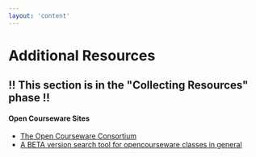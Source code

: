 ```yaml
---
layout: 'content'
---
```

# Additional Resources

## !! This section is in the "Collecting Resources" phase !!

#### Open Courseware Sites
* [The Open Courseware Consortium](http://www.ocwconsortium.org/en/courses/ocwsites)
* [A BETA version search tool for opencourseware classes in general](http://www.ocwconsortium.org/index.php?option=com_coursefinder&view=search&Itemid=9&q=computer+science&l=English)